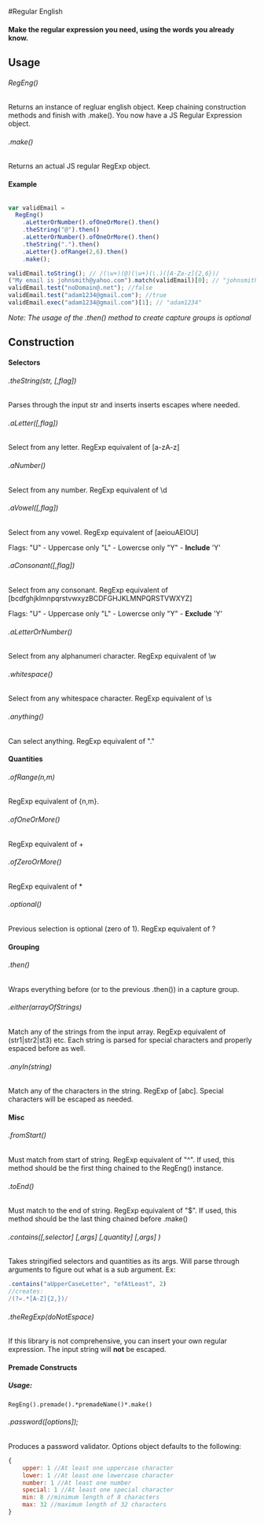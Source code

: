 #Regular English

#### Make the regular expression you need, using the words you already know.

## Usage

###### RegEng()

Returns an instance of regluar english object.
Keep chaining construction methods and finish with .make().
You now have a JS Regular Expression object.

###### .make()
Returns an actual JS regular RegExp object.

#### Example

```javascript

var validEmail =
  RegEng()
    .aLetterOrNumber().ofOneOrMore().then()
    .theString("@").then()
    .aLetterOrNumber().ofOneOrMore().then()
    .theString(".").then()
    .aLetter().ofRange(2,6).then()
    .make();

validEmail.toString(); // /(\w+)(@)(\w+)(\.)([A-Za-z]{2,6})/
("My email is johnsmith@yahoo.com").match(validEmail)[0]; // "johnsmith@yahoo.com"
validEmail.test("noDomain@.net"); //false
validEmail.test("adam1234@gmail.com"); //true
validEmail.exec("adam1234@gmail.com")[1]; // "adam1234"

```

*Note: The usage of the .then() method to create capture groups is optional*

## Construction


#### Selectors

###### .theString(str, [,flag])
Parses through the input str and inserts inserts escapes where needed.


###### .aLetter([,flag])
Select from any letter. RegExp equivalent of [a-zA-z]

###### .aNumber()
Select from any number. RegExp equivalent of \d

###### .aVowel([,flag])
Select from any vowel. RegExp equivalent of [aeiouAEIOU]

Flags:
"U" - Uppercase only
"L" - Lowercse only
"Y" - **Include** 'Y'

###### .aConsonant([,flag])
Select from any consonant.
RegExp equivalent of [bcdfghjklmnpqrstvwxyzBCDFGHJKLMNPQRSTVWXYZ]

Flags:
"U" - Uppercase only
"L" - Lowercse only
"Y" - **Exclude** 'Y'

###### .aLetterOrNumber()
Select from any alphanumeri character. RegExp equivalent of \w

###### .whitespace()
Select from any whitespace character. RegExp equivalent of \s

###### .anything()
Can select anything. RegExp equivalent of "."

#### Quantities

###### .ofRange(n,m)
RegExp equivalent of {n,m}.

###### .ofOneOrMore()
RegExp equivalent of +

###### .ofZeroOrMore()
RegExp equivalent of *

###### .optional()
Previous selection is optional (zero of 1). RegExp equivalent of ?

#### Grouping

###### .then()
Wraps everything before (or to the previous .then()) in a capture group.

###### .either(arrayOfStrings)
Match any of the strings from the input array. RegExp equivalent of (str1|str2|st3) etc. Each string is parsed for special characters and properly espaced before as well.

###### .anyIn(string)
Match any of the characters in the string. RegExp of [abc]. Special characters will be escaped as needed.

#### Misc

###### .fromStart()
Must match from start of string. RegExp equivalent of "^".
If used, this method should be the first thing chained to the RegEng() instance.

###### .toEnd()
Must match to the end of string. RegExp equivalent of "$".
If used, this method should be the last thing chained before .make()

###### .contains([,selector] [,args] [,quantity] [,args] )
Takes stringified selectors and quantities as its args. Will parse through arguments to figure out what is a sub argument. Ex:

```javascript
.contains("aUpperCaseLetter", "ofAtLeast", 2)
//creates:
/(?=.*[A-Z]{2,})/
```

###### .theRegExp(doNotEspace)
If this library is not comprehensive, you can insert your own regular expression. The input string will **not** be escaped.

#### Premade Constructs

##### Usage:

`RegEng().premade().*premadeName()*.make()`

###### .password([options]);

Produces a password validator. Options object defaults to the following:
    
```javascript
{
	upper: 1 //At least one uppercase character
	lower: 1 //At least one lowercase character
	number: 1 //At least one number
	special: 1 //At least one special character
	min: 8 //minimum length of 8 characters
	max: 32 //maximum length of 32 characters
}
```


